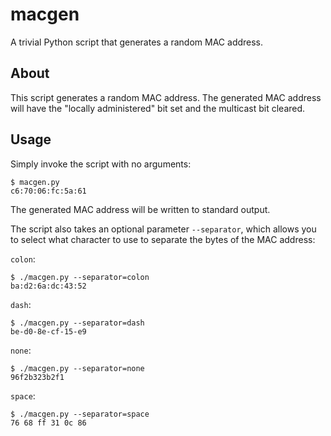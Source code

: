 macgen
======

A trivial Python script that generates a random MAC address.

About
-----

This script generates a random MAC address.
The generated MAC address will have the "locally administered" bit set and the multicast bit cleared.

Usage
-----

Simply invoke the script with no arguments:

```
$ macgen.py
c6:70:06:fc:5a:61
```

The generated MAC address will be written to standard output.

The script also takes an optional parameter `--separator`, which allows you to select what character to use to separate the bytes of the MAC address:

`colon`:

```
$ ./macgen.py --separator=colon
ba:d2:6a:dc:43:52
```

`dash`:

```
$ ./macgen.py --separator=dash
be-d0-8e-cf-15-e9
````

`none`:

```
$ ./macgen.py --separator=none
96f2b323b2f1
```

`space`:

```
$ ./macgen.py --separator=space
76 68 ff 31 0c 86
```
